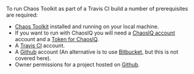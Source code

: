 To run Chaos Toolkit as part of a Travis CI build a number of prerequisites are required:

* [Chaos Toolkit][ChaosToolkit] installed and running on your local machine.
* If you want to run with ChaosIQ you will need a [ChaosIQ account][ChaosIQ]  account and a [Token for ChaosIQ][ChaosPlugin].
* A [Travis CI][TravisCI] account.
* A [Github][Github] account (An alternative is to use [Bitbucket][BitBucket], but this is not covered here).
* Owner permissions for a project hosted on [Github][Github].



[ChaosToolkit]: https://chaostoolkit.org
[ChaosIQ]: https://chaosiq.io/
[ChaosPlugin]: /getting-started/chaostoolkit-signin/
[TravisCI]: https://travis-ci.com
[BitBucket]: https://bitbucket.org/
[Github]: https://github.com/
